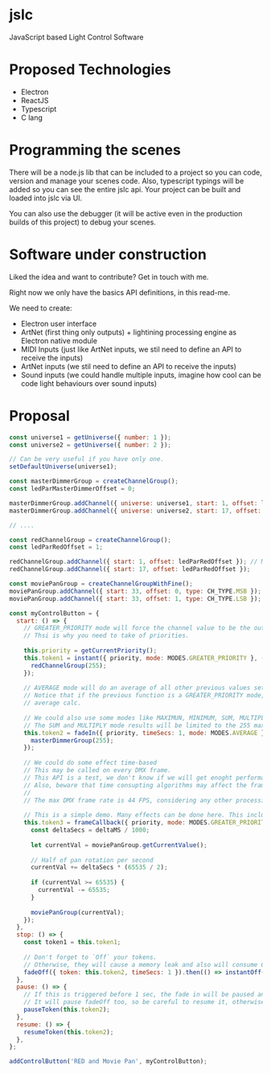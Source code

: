 # jslc
JavaScript based Light Control Software

# Proposed Technologies
- Electron
- ReactJS
- Typescript
- C lang

# Programming the scenes
There will be a node.js lib that can be included to a project so you can code, version and manage your scenes code.
Also, typescript typings will be added so you can see the entire jslc api.
Your project can be built and loaded into jslc via UI.

You can also use the debugger (it will be active even in the production builds of this project) to debug your scenes.

# Software under construction
Liked the idea and want to contribute?
Get in touch with me.

Right now we only have the basics API definitions, in this read-me.

We need to create:
- Electron user interface
- ArtNet (first thing only outputs) + lightining processing engine as Electron native module 
- MIDI Inputs (just like ArtNet inputs, we stil need to define an API to receive the inputs)
- ArtNet inputs (we stil need to define an API to receive the inputs)
- Sound inputs (we could handle multiple inputs, imagine how cool can be code light behaviours over sound inputs)

# Proposal

```js
const universe1 = getUniverse({ number: 1 });
const universe2 = getUniverse({ number: 2 });

// Can be very useful if you have only one.
setDefaultUniverse(universe1);

const masterDimmerGroup = createChannelGroup();
const ledParMasterDimmerOffset = 0;

masterDimmerGroup.addChannel({ universe: universe1, start: 1, offset: ledParMasterDimmerOffset }); // Means CH 1 (1+0), first DMX universe
masterDimmerGroup.addChannel({ universe: universe2, start: 17, offset: ledParMasterDimmerOffset }); // Means CH 17 (17+0), second DMX universe

// ....

const redChannelGroup = createChannelGroup();
const ledParRedOffset = 1;

redChannelGroup.addChannel({ start: 1, offset: ledParRedOffset }); // Means CH 2 (1 + 1)
redChannelGroup.addChannel({ start: 17, offset: ledParRedOffset });

const moviePanGroup = createChannelGroupWithFine();
moviePanGroup.addChannel({ start: 33, offset: 0, type: CH_TYPE.MSB });
moviePanGroup.addChannel({ start: 33, offset: 1, type: CH_TYPE.LSB });

const myControlButton = {
  start: () => {
    // GREATER_PRIORITY mode will force the channel value to be the output of the higher priority function.
    // Thsi is why you need to take of priorities.
    
    this.priority = getCurrentPriority();
    this.token1 = instant({ priority, mode: MODES.GREATER_PRIORITY }, () => {
      redChannelGroup(255);
    });
    
    // AVERAGE mode will do an average of all other previous values set to the channel.
    // Notice that if the previous function is a GREATER_PRIORITY mode, everything with less priority than it won't be included to the
    // average calc.
    
    // We could also use some modes like MAXIMUN, MINIMUM, SUM, MULTIPLY. All they should obey to the previous rule about LAST_PRIORITY.
    // The SUM and MULTIPLY mode results will be limited to the 255 maximum.
    this.token2 = fadeIn({ priority, timeSecs: 1, mode: MODES.AVERAGE }, () => {
      masterDimmerGroup(255);
    });
    
    // We could do some effect time-based
    // This may be called on every DMX frame.
    // This API is a test, we don't know if we will get enoght performance to call it every frame (so we don't know if this API is possible).
    // Also, beware that time consupting algorithms may affect the frame rate of your effect.
    //
    // The max DMX frame rate is 44 FPS, considering any other processing costs, this callback must run at maximum of 20 ms (this time is not well defined right now, maybe it would be less than this) if you want smooth movements.
    
    // This is a simple demo. Many effects can be done here. This includes sin/cos calcs, exponential calcs, etc...
    this.token3 = frameCallback({ priority, mode: MODES.GREATER_PRIORITY }, ({ prevMS, currentMS, deltaMS )) => {
      const deltaSecs = deltaMS / 1000;
      
      let currentVal = moviePanGroup.getCurrentValue();
      
      // Half of pan rotation per second
      currentVal += deltaSecs * (65535 / 2);
      
      if (currentVal >= 65535) {
        currentVal -= 65535;
      }
      
      moviePanGroup(currentVal);
    });
  },
  stop: () => {
    const token1 = this.token1;
    
    // Don't forget to `Off` your tokens. 
    // Otherwise, they will cause a memory leak and also will consume CPU because they will still be processed by the engine.
    fadeOff({ token: this.token2, timeSecs: 1 }).then(() => instantOff({ token: token1 }));
  },
  pause: () => {
    // If this is triggered before 1 sec, the fade in will be paused and the value will be keeped the same.
    // It will pause fadeOff too, so be careful to resume it, otherwise a leak may occur.
    pauseToken(this.token2);
  },
  resume: () => {
    resumeToken(this.token2);
  },
};

addControlButton('RED and Movie Pan', myControlButton);
```
